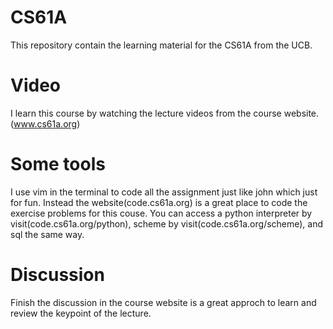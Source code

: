 # CS61A
This repository contain the learning material for the CS61A from the UCB.
# Video
I learn this course by watching the lecture videos from the course website.(www.cs61a.org)
# Some tools
I use vim in the terminal to code all the assignment just like john which just for fun.
Instead the website(code.cs61a.org) is a great place to code the exercise problems for this couse.
You can access a python interpreter by visit(code.cs61a.org/python), scheme by visit(code.cs61a.org/scheme), and sql the same way.
# Discussion
Finish the discussion in the course website is a great approch to learn and review the keypoint of the lecture.
